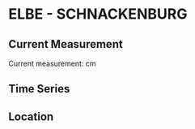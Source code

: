 # ELBE - SCHNACKENBURG

## Current Measurement

Current measurement: <Value topic="rivers/pegel-online/ELBE/SCHNACKENBURG/measurementValue"/> cm

## Time Series

<TimeSeries topic="rivers/pegel-online/ELBE/SCHNACKENBURG/measurementValue" period="week" />

## Location

<WorldMap>
  <Marker lat="53.03825053364458" lon="11.569161666053072" labelTopic="rivers/pegel-online/ELBE/SCHNACKENBURG" />
</WorldMap>
